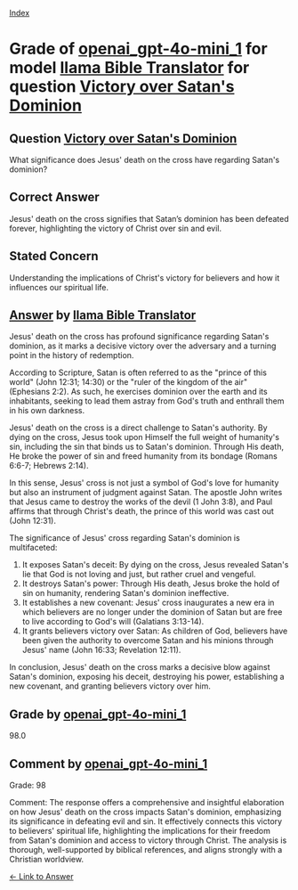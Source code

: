 
[Index](../../../../index.md)
# Grade of [openai_gpt-4o-mini_1](../../../grading_models/openai_gpt-4o-mini_1.md) for model [llama Bible Translator](../../../answering_models/llama_Bible_Translator.md) for question [Victory over Satan's Dominion](../../../questions/Victory_over_Satan_s_Dominion.md)

## Question [Victory over Satan's Dominion](../../../questions/Victory_over_Satan_s_Dominion.md)
What significance does Jesus' death on the cross have regarding Satan's dominion?

## Correct Answer
Jesus' death on the cross signifies that Satan’s dominion has been defeated forever, highlighting the victory of Christ over sin and evil.

## Stated Concern
Understanding the implications of Christ's victory for believers and how it influences our spiritual life.

## [Answer](../Victory_over_Satan_s_Dominion.md) by [llama Bible Translator](../../../answering_models/llama_Bible_Translator.md)
Jesus' death on the cross has profound significance regarding Satan's dominion, as it marks a decisive victory over the adversary and a turning point in the history of redemption.

According to Scripture, Satan is often referred to as the "prince of this world" (John 12:31; 14:30) or the "ruler of the kingdom of the air" (Ephesians 2:2). As such, he exercises dominion over the earth and its inhabitants, seeking to lead them astray from God's truth and enthrall them in his own darkness.

Jesus' death on the cross is a direct challenge to Satan's authority. By dying on the cross, Jesus took upon Himself the full weight of humanity's sin, including the sin that binds us to Satan's dominion. Through His death, He broke the power of sin and freed humanity from its bondage (Romans 6:6-7; Hebrews 2:14).

In this sense, Jesus' cross is not just a symbol of God's love for humanity but also an instrument of judgment against Satan. The apostle John writes that Jesus came to destroy the works of the devil (1 John 3:8), and Paul affirms that through Christ's death, the prince of this world was cast out (John 12:31).

The significance of Jesus' cross regarding Satan's dominion is multifaceted:

1. It exposes Satan's deceit: By dying on the cross, Jesus revealed Satan's lie that God is not loving and just, but rather cruel and vengeful.
2. It destroys Satan's power: Through His death, Jesus broke the hold of sin on humanity, rendering Satan's dominion ineffective.
3. It establishes a new covenant: Jesus' cross inaugurates a new era in which believers are no longer under the dominion of Satan but are free to live according to God's will (Galatians 3:13-14).
4. It grants believers victory over Satan: As children of God, believers have been given the authority to overcome Satan and his minions through Jesus' name (John 16:33; Revelation 12:11).

In conclusion, Jesus' death on the cross marks a decisive blow against Satan's dominion, exposing his deceit, destroying his power, establishing a new covenant, and granting believers victory over him.

## Grade by [openai_gpt-4o-mini_1](../../../grading_models/openai_gpt-4o-mini_1.md)
98.0

## Comment by [openai_gpt-4o-mini_1](../../../grading_models/openai_gpt-4o-mini_1.md)
Grade: 98

Comment: The response offers a comprehensive and insightful elaboration on how Jesus' death on the cross impacts Satan's dominion, emphasizing its significance in defeating evil and sin. It effectively connects this victory to believers' spiritual life, highlighting the implications for their freedom from Satan's dominion and access to victory through Christ. The analysis is thorough, well-supported by biblical references, and aligns strongly with a Christian worldview.

[&lt;- Link to Answer](../Victory_over_Satan_s_Dominion.md)
